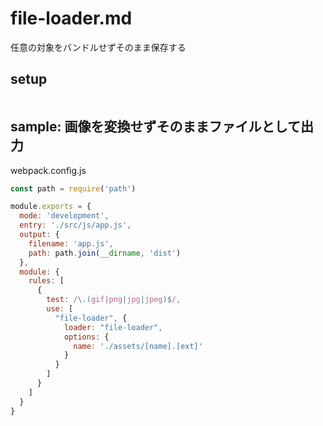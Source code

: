 # file-loader.md

任意の対象をバンドルせずそのまま保存する

## setup

```bash
```

## sample: 画像を変換せずそのままファイルとして出力

webpack.config.js

```js
const path = require('path')

module.exports = {
  mode: 'development',
  entry: './src/js/app.js',
  output: {
    filename: 'app.js',
    path: path.join(__dirname, 'dist')
  },
  module: {
    rules: [
      {
        test: /\.(gif|png|jpg|jpeg)$/,
        use: [
          "file-loader", {
            loader: "file-loader",
            options: {
              name: './assets/[name].[ext]'
            }
          }
        ]
      }
    ]
  }
}
```